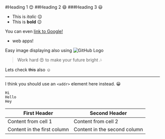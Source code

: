 #Heading 1 :blush:
##Heading 2 :smile:
###Heading 3 :smiley:

- This is *italic* :relieved:
- This is **bold** :wink:

 You can even [link to Google!](http://google.com)
 * web apps!

Easy image displaying also using ![GitHub Logo](/images/logo.png)


> Work hard :heart_eyes:
> to make your future bright :notes: 


Lets check ~~this~~ also :relaxed:

---

I think you should use an
`<addr>` element here instead. :grinning:
```  
Hi
Hello
Hey
```

First Header | Second Header
------------ | -------------
Content from cell 1 | Content from cell 2
Content in the first column | Content in the second column


